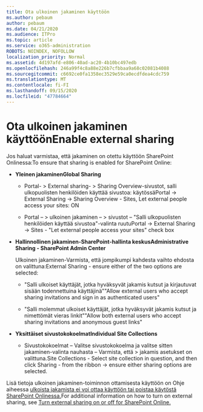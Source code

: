 ```yaml
---
title: Ota ulkoinen jakaminen käyttöön
ms.author: pebaum
author: pebaum
ms.date: 04/21/2020
ms.audience: ITPro
ms.topic: article
ms.service: o365-administration
ROBOTS: NOINDEX, NOFOLLOW
localization_priority: Normal
ms.assetid: 4d197afd-e806-40ad-ac20-4b10bc497edb
ms.openlocfilehash: 246a99f4c8a88e226b7cfbbaa9a68c02081b4088
ms.sourcegitcommit: c6692ce0fa1358ec3529e59ca0ecdfdea4cdc759
ms.translationtype: MT
ms.contentlocale: fi-FI
ms.lasthandoff: 09/15/2020
ms.locfileid: "47784664"
---
```

# <a name="enable-external-sharing"></a><span data-ttu-id="52a56-102">Ota ulkoinen jakaminen käyttöön</span><span class="sxs-lookup"><span data-stu-id="52a56-102">Enable external sharing</span></span>

 <span data-ttu-id="52a56-103">Jos haluat varmistaa, että jakaminen on otettu käyttöön SharePoint Onlinessa:</span><span class="sxs-lookup"><span data-stu-id="52a56-103">To ensure that sharing is enabled for SharePoint Online:</span></span>
  
- <span data-ttu-id="52a56-104">**Yleinen jakaminen**</span><span class="sxs-lookup"><span data-stu-id="52a56-104">**Global Sharing**</span></span>
    
  - <span data-ttu-id="52a56-105">Portal- \> External sharing- \> Sharing Overview-sivustot, salli ulkopuolisten henkilöiden käyttää sivustoa: käytössä</span><span class="sxs-lookup"><span data-stu-id="52a56-105">Portal -\> External Sharing -\> Sharing Overview - Sites, Let external people access your sites: ON</span></span>
    
  - <span data-ttu-id="52a56-106">Portal – \> ulkoinen jakaminen – \> sivustot – "Salli ulkopuolisten henkilöiden käyttää sivustoa"-valinta ruutu</span><span class="sxs-lookup"><span data-stu-id="52a56-106">Portal -\> External Sharing -\> Sites - "Let external people access your sites" check box</span></span>
    
- <span data-ttu-id="52a56-107">**Hallinnollinen jakaminen-SharePoint-hallinta keskus**</span><span class="sxs-lookup"><span data-stu-id="52a56-107">**Administrative Sharing - SharePoint Admin Center**</span></span>
    
    <span data-ttu-id="52a56-108">Ulkoinen jakaminen-Varmista, että jompikumpi kahdesta vaihto ehdosta on valittuna:</span><span class="sxs-lookup"><span data-stu-id="52a56-108">External Sharing - ensure either of the two options are selected:</span></span>
    
  - <span data-ttu-id="52a56-109">"Salli ulkoiset käyttäjät, jotka hyväksyvät jakamis kutsut ja kirjautuvat sisään todennettuina käyttäjinä"</span><span class="sxs-lookup"><span data-stu-id="52a56-109">"Allow external users who accept sharing invitations and sign in as authenticated users"</span></span>
    
  - <span data-ttu-id="52a56-110">"Salli molemmat ulkoiset käyttäjät, jotka hyväksyvät jakamis kutsut ja nimettömät vieras linkit"</span><span class="sxs-lookup"><span data-stu-id="52a56-110">"Allow both external users who accept sharing invitations and anonymous guest links"</span></span>
    
- <span data-ttu-id="52a56-111">**Yksittäiset sivustokokoelmat**</span><span class="sxs-lookup"><span data-stu-id="52a56-111">**Individual Site Collections**</span></span>
    
  - <span data-ttu-id="52a56-112">Sivustokokoelmat – Valitse sivustokokoelma ja valitse sitten jakaminen-valinta nauhasta – Varmista, että \> jakamis asetukset on valittuna.</span><span class="sxs-lookup"><span data-stu-id="52a56-112">Site Collections - Select site collection in question, and then click Sharing - from the ribbon -\> ensure either sharing options are selected.</span></span>
    
<span data-ttu-id="52a56-113">Lisä tietoja ulkoinen jakaminen-toiminnon ottamisesta käyttöön on Ohje aiheessa [ulkoista jakamista ei voi ottaa käyttöön tai poistaa käytöstä SharePoint Onlinessa.](https://go.microsoft.com/fwlink/?linkid=2047681&amp;clcid=0x409)</span><span class="sxs-lookup"><span data-stu-id="52a56-113">For additional information on how to turn on external sharing, see [Turn external sharing on or off for SharePoint Online.](https://go.microsoft.com/fwlink/?linkid=2047681&amp;clcid=0x409)</span></span>
  

